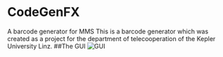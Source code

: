 # CodeGenFX
A barcode generator for MMS
This is a barcode generator which was created as a project for the department of telecooperation of the Kepler University Linz.
##The GUI
![GUI](http://www.github.com/97hilfel/CodeGenFX/blob/release/Release_0/src/README/2017-05-04.png)